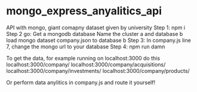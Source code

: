 # mongo_express_anyalitics_api
API with mongo, giant comapny dataset given by university
Step 1:
npm i
Step 2 go:
Get a mongodb database
Name the cluster a and database b
load mongo dataset company.json to database b
Step 3:
In company.js line 7, change the mongo url to your database
Step 4:
npm run damn

To get the data, for example running on localhost:3000
do this
localhost:3000/company/<companyname>
localhost:3000/company/acquisitions/<companyname>
localhost:3000/company/investments/<companyname>
localhost:3000/company/products/<companyname>

Or perform data anylitics in company.js and route it yourself!




